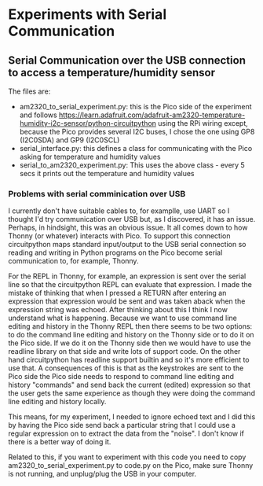 # Experiments with Serial Communication

## Serial Communication over the USB connection to access a temperature/humidity sensor
The files are:
- am2320_to_serial_experiment.py: this is the Pico side of the experiment and follows https://learn.adafruit.com/adafruit-am2320-temperature-humidity-i2c-sensor/python-circuitpython using the RPi wiring except, because the Pico provides several I2C buses, I chose the one using GP8 (I2C0SDA) and GP9 (I2C0SCL)
- serial_interface.py: this defines a class for communicating with the Pico asking for temperature and humidity values
- serial_to_am2320_experiment.py: This uses the above class - every 5 secs it prints out the temperature and humidity values

### Problems with serial comminication over USB
I currently don't have suitable cables to, for examplle, use UART so I thought I'd try communication over USB but, as I discovered, it has an issue. Perhaps, in hindsight, this was an obvious issue. It all comes down to how Thonny (or whatever) interacts with Pico. To support this connection circuitpython maps standard input/output to the USB serial connection so reading and writing in Python programs on the Pico become serial communication to, for example, Thonny.

For the REPL in Thonny, for example, an expression is sent over the serial line so that the circuitpython REPL can evaluate that expression. I made the mistake of thinking that when I pressed a RETURN after entering an expression that expression would be sent and was taken aback when the expression string was echoed.  After thinking about this I think I now understand what is happening. Because we want to use command line editing and history in the Thonny REPL then there seems to be two options: to do the command line editing and history on the Thonny side or to do it on the Pico side. If we do it on the Thonny side then we would have to use the readline library on that side and write lots of support code. On the other hand circuitpython has readline support builtin and so it's more efficient to use that. A consequences of this is that as the keystrokes are sent to the Pico side the Pico side needs to respond to command line editing and history "commands" and send back the current (edited) expression so that the user gets the same experience as though they were doing the command line editing and history locally.

This means, for my experiment, I needed to ignore echoed text and I did this by having the Pico side send back a particular string that I could use a regular expression on to extract the data from the "noise". I don't know if there is a better way of doing it.

Related to this, if you want to experiment with this code you need to copy am2320_to_serial_experiment.py to code.py on the Pico, make sure Thonny is not running, and unplug/plug the USB in your computer.
